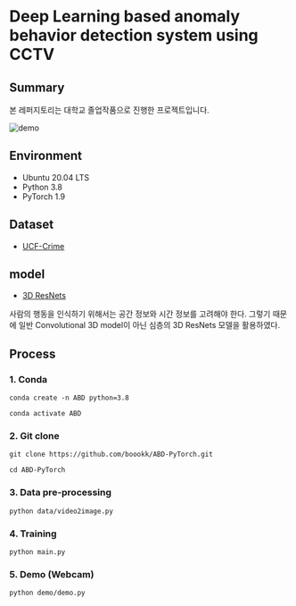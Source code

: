 # Deep Learning based anomaly behavior detection system using CCTV


## Summary

본 레퍼지토리는 대학교 졸업작품으로 진행한 프로젝트입니다.

![demo](https://user-images.githubusercontent.com/76933244/144737136-c668c095-44c0-4b45-a57f-755f608aa142.gif)


## Environment
- Ubuntu 20.04 LTS
- Python 3.8
- PyTorch 1.9


## Dataset
- [UCF-Crime](https://webpages.uncc.edu/cchen62/dataset.html)  


## model
- [3D ResNets](https://github.com/kenshohara/3D-ResNets-PyTorch)

사람의 행동을 인식하기 위해서는 공간 정보와 시간 정보를 고려해야 한다. 그렇기 때문에 일반 Convolutional 3D model이 아닌 심층의 3D ResNets 모델을 활용하였다.


## Process

### 1. Conda
```shell
conda create -n ABD python=3.8
```
```shell
conda activate ABD
```

### 2. Git clone
```shell
git clone https://github.com/boookk/ABD-PyTorch.git
```
```shell
cd ABD-PyTorch
```

### 3. Data pre-processing
```shell
python data/video2image.py
```

### 4. Training
```shell
python main.py
```

### 5. Demo (Webcam)
```shell
python demo/demo.py
```

